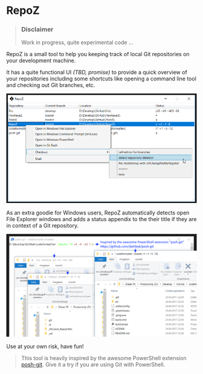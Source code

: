 # RepoZ

> ### Disclaimer
> Work in progress, quite experimental code ...

RepoZ is a small tool to help you keeping track of local Git repositories on your development machine.

It has a quite functional UI *(TBD, promise)* to provide a quick overview of your repositories including some shortcuts like opening a command line tool and checking out Git branches, etc.

![Screenshot](_doc/RepoZ-ReadMe-UI.png)



As an extra goodie for Windows users, RepoZ automatically detects open File Explorer windows and adds a status appendix to the their title if they are in context of a Git repository.

![Screenshot](_doc/RepoZ-ReadMe-Explorer.png)

Use at your own risk, have fun!

> This tool is heavily inspired by the awesome PowerShell extension [posh-git](https://github.com/dahlbyk/posh-git). Give it a try if you are using Git with PowerShell.
